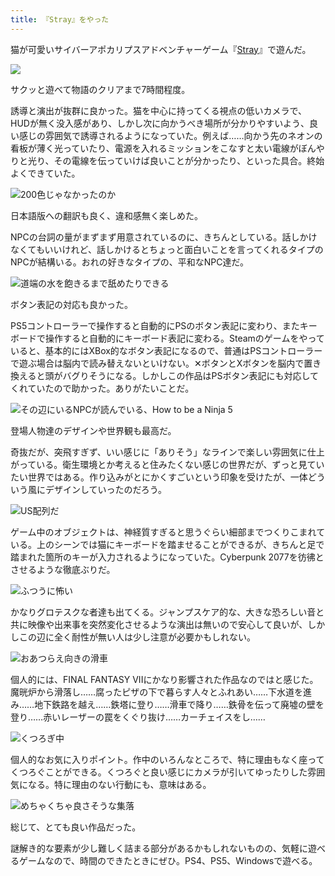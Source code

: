 ```yaml
---
title: 『Stray』をやった
---
```

猫が可愛いサイバーアポカリプスアドベンチャーゲーム『[Stray](https://store.steampowered.com/app/1332010/Stray/?l=japanese)』で遊んだ。

![](https://lh5.googleusercontent.com/za1ycvlFB9bSqEeJkRoKrQBVgcFyUoitnyuz2TOID2GZye90z59MjcJyNZQw-vUj2PJ9E_9W7xvr1o7rP8jWpu8GhJFINseVQleNCplq22G_ZG6GOpE2eVjnDcSV6tP8YxIlEMSgz5MnunuT13-9eMyKqhIAHW0zENZpKr9cLiCXMzGO_R0MFGwOvA)

サクッと遊べて物語のクリアまで7時間程度。

誘導と演出が抜群に良かった。猫を中心に持ってくる視点の低いカメラで、HUDが無く没入感があり、しかし次に向かうべき場所が分かりやすいよう、良い感じの雰囲気で誘導されるようになっていた。例えば……向かう先のネオンの看板が薄く光っていたり、電源を入れるミッションをこなすと太い電線がぼんやりと光り、その電線を伝っていけば良いことが分かったり、といった具合。終始よくできていた。

![](https://lh5.googleusercontent.com/Zkm51c4n5U8VQkKlAMcVIG-sCmz2l1ckg-AJzQT2Qo1Huawsr1g4-NdIw6vXHXPdPPr1TWwRKnSf0Ajn2wgof95dRQsQvVlgABV-rggy282cfx-KJC42PHL5vqgXSFzD9_QnqN6YGdXS8gJZ9IcWyiwg9quwWN8kC2WW-aOeDbzlsT9r2egUcEeuYg "200色じゃなかったのか")

日本語版への翻訳も良く、違和感無く楽しめた。

NPCの台詞の量がまずまず用意されているのに、きちんとしている。話しかけなくてもいいけれど、話しかけるとちょっと面白いことを言ってくれるタイプのNPCが結構いる。おれの好きなタイプの、平和なNPC達だ。

![](https://lh3.googleusercontent.com/j0FX5rWO1xGdh4hh4HqGHiO1MB6D-CoFh8dJfcTCWMNZN6R1Mz3C1ILJ7cHnp5dxIDWgzrtGnT8QsBntz9Iiq1swtWY4N_jiPyN-61w9CtwBs8GNDKVUwGAum3UdU0A2NO8eY6br9c9utimnDHhNnzHxljY9qZyIxY4bD9JbTH5a-_lyOYb5_DxXnA "道端の水を飽きるまで舐めたりできる")

ボタン表記の対応も良かった。

PS5コントローラーで操作すると自動的にPSのボタン表記に変わり、またキーボードで操作すると自動的にキーボード表記に変わる。Steamのゲームをやっていると、基本的にはXBox的なボタン表記になるので、普通はPSコントローラーで遊ぶ場合は脳内で読み替えないといけない。✕ボタンとXボタンを脳内で置き換えると頭がバグりそうになる。しかしこの作品はPSボタン表記にも対応してくれていたので助かった。ありがたいことだ。

![](https://lh4.googleusercontent.com/4Po0uT9IzuHS2sN_X-COjBHQyPD_ZJNvnswKuTM3r5BGQXiJ7hiVZf9ZL7BmwRoya8XL0iQhOiUu17ABCKqOiB_ft95kby-f--CbvEK7S6bFf2wq66wSWHdvmmO-lb01hqPsn96wmD6E-NGvnfppdEpUtFwz4DCRMft0FFUqAYjVUrbNl_9m2CLLCA "その辺にいるNPCが読んでいる、How to be a Ninja 5")

登場人物達のデザインや世界観も最高だ。

奇抜だが、突飛すぎず、いい感じに「ありそう」なラインで楽しい雰囲気に仕上がっている。衛生環境とか考えると住みたくない感じの世界だが、ずっと見ていたい世界ではある。作り込みがとにかくすごいという印象を受けたが、一体どういう風にデザインしていったのだろう。

![](https://lh5.googleusercontent.com/qId-V6X1LzuCibF6a5zkhU_bQF2EzDI3BSFR4kPzhSAymV6-micF4NscrnmQeqvr60YtWLl-h9mTTDnlwbNlq-sTV_Hjf7KyX4zWTRgslBlp2MU_J55yBxENjPoStPTn5EWIdFOvSWVA5gQIs0h8_1jZMMOlCprTR8EuX3vz2Bqw8yZXPpI23AXD9w "US配列だ")

ゲーム中のオブジェクトは、神経質すぎると思うぐらい細部までつくりこまれている。上のシーンでは猫にキーボードを踏ませることができるが、きちんと足で踏まれた箇所のキーが入力されるようになっていた。Cyberpunk 2077を彷彿とさせるような徹底ぶりだ。

![](https://lh6.googleusercontent.com/d1yPlLU9CdkewmB-PXgwS_4My4Yia5CMyXiQZdfv8PIuysoleDmJvLc-Tw5f6ZNIW0c1Y2LnZVpzUuR8rLnn4ZclyN01A48tk6ZuVTAMftVn9mOG4KNNdx1yNaN24tnTNrRTYu6Hp1lUEOzFgdRjrwshMia_a3-kUblPqBSRfJuSLoV8XuwR48pIQA "ふつうに怖い")

かなりグロテスクな者達も出てくる。ジャンプスケア的な、大きな恐ろしい音と共に映像や出来事を突然変化させるような演出は無いので安心して良いが、しかしこの辺に全く耐性が無い人は少し注意が必要かもしれない。

![](https://lh4.googleusercontent.com/Zd4SrLC2OR6qVRwkd7JL6F96FgVnIsooCiqBJ74u3RIkpvjKvQLZd5zIgYI_WxcoWniQ53l7MrbYB_WqGBH6pd1Tl-x8ylF90Q8Kva0Xcfs1cGb5nXmVOoyx-PcIHjCGHmAPgiwjenXFH8HHoRh6NC7rF1Q5cYdeP25Xju2X1Mp5p22kjYMctUk2OA "おあつらえ向きの滑車")

個人的には、FINAL FANTASY VIIにかなり影響された作品なのではと感じた。魔晄炉から滑落し……腐ったピザの下で暮らす人々とふれあい……下水道を進み……地下鉄路を越え……鉄塔に登り……滑車で降り……鉄骨を伝って廃墟の壁を登り……赤いレーザーの罠をくぐり抜け……カーチェイスをし……

![](https://lh4.googleusercontent.com/LGIEo1Bk3jlRh1NNfgp-vZg25DPOU8Xqi-LSZTsBIo-Ksl6pQh4M_yYxfAv1eM0X5UwrYa-4JRDalZ4T_j-xrKQ9UrwFtmRTzvjkvFkHstzo35MY-f9HZOEYvXCTWrdYgAmxH_nmdlrfVr93_IBrtuPxmbLn15SpsxcLMcTvQdUHzXLA11-uJEtlrA "くつろぎ中")

個人的なお気に入りポイント。作中のいろんなところで、特に理由もなく座ってくつろぐことができる。くつろぐと良い感じにカメラが引いてゆったりした雰囲気になる。特に理由のない行動にも、意味はある。

![](https://lh4.googleusercontent.com/-ZFFO3Hh0KAn2u3RHMFZAmQFWjamzwcRSdMAhSldT0RfX5sTKUtPgvAsZ0M_mpcZD5Fc4GvK72RgBAkjFVbtJ2KZX0glMC_xxdEbFpTa9_vFwxllSXWfIyWgh85cjMMKI-RCRcwvU6wQPPR1Go1I5MBRdnq2NgXcOo_7mH6yxnj7ZzolHtiEmFFnAQ "めちゃくちゃ良さそうな集落")

総じて、とても良い作品だった。

謎解き的な要素が少し難しく詰まる部分があるかもしれないものの、気軽に遊べるゲームなので、時間のできたときにぜひ。PS4、PS5、Windowsで遊べる。
